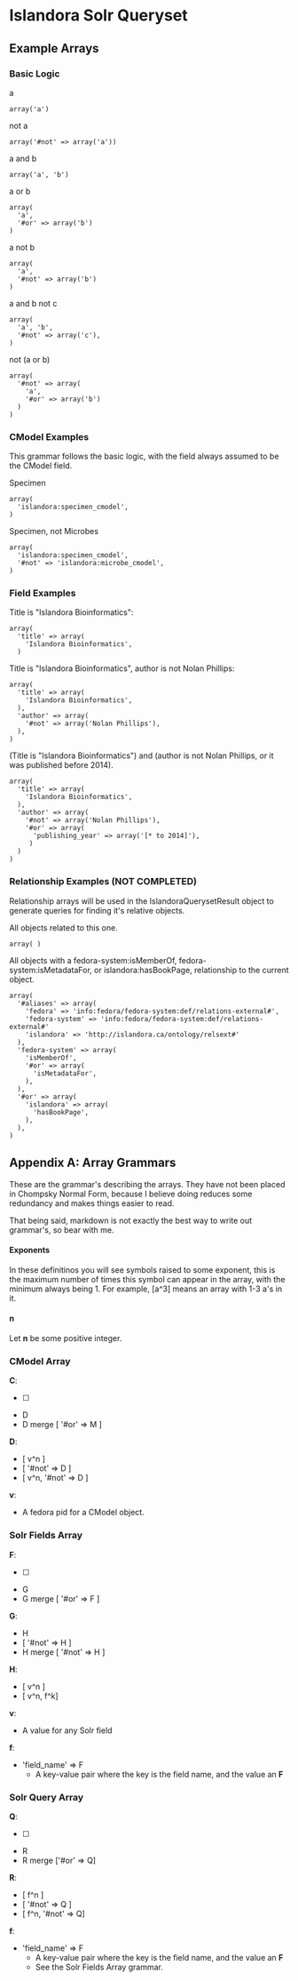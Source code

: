 # Islandora Solr Queryset

## Example Arrays

### Basic Logic

a

    array('a')

not a

    array('#not' => array('a'))

a and b

    array('a', 'b')

a or b

    array(
      'a',
      '#or' => array('b')
    )

a not b

    array(
      'a',
      '#not' => array('b')
    )

a and b not c

    array(
      'a', 'b',
      '#not' => array('c'),
    )

not (a or b)

    array(
      '#not' => array(
        'a',
        '#or' => array('b')
      )
    )

### CModel Examples

This grammar follows the basic logic, with the field always assumed to be
the CModel field.

Specimen

    array(
      'islandora:specimen_cmodel',
    )

Specimen, not Microbes

    array(
      'islandora:specimen_cmodel',
      '#not' => 'islandora:microbe_cmodel',
    )

### Field Examples
Title is "Islandora Bioinformatics":

    array(
      'title' => array(
        'Islandora Bioinformatics',
      )


Title is "Islandora Bioinformatics", author is not Nolan Phillips:

    array(
      'title' => array(
        'Islandora Bioinformatics',
      ),
      'author' => array(
        '#not' => array('Nolan Phillips'),
      ),
    )

(Title is "Islandora Bioinformatics") and (author is not Nolan Phillips, or
it was published before 2014).

    array(
      'title' => array(
        'Islandora Bioinformatics',
      ),
      'author' => array(
        '#not' => array('Nolan Phillips'),
        '#or' => array(
          'publishing_year' => array('[* to 2014]'),
         )
      )
    )

### Relationship Examples (NOT COMPLETED)
Relationship arrays will be used in the IslandoraQuerysetResult object to
generate queries for finding it's relative objects.

All objects related to this one.

    array( )

All objects with a fedora-system:isMemberOf, fedora-system:isMetadataFor, or
islandora:hasBookPage, relationship to the current object.

    array(
      '#aliases' => array(
        'fedora' => 'info:fedora/fedora-system:def/relations-external#',
        'fedora-system' => 'info:fedora/fedora-system:def/relations-external#'
        'islandora' => 'http://islandora.ca/ontology/relsext#'
      ),
      'fedora-system' => array(
        'isMemberOf',
        '#or' => array(
          'isMetadataFor',
        ),
      ),
      '#or' => array(
        'islandora' => array(
          'hasBookPage',
        ),
      ),
    )


## Appendix A: Array Grammars
These are the grammar's describing the arrays. They have not been placed in
Chompsky Normal Form, because I believe doing reduces some redundancy and makes
 things easier to read.

 That being said, markdown is not exactly the best way to write out grammar's, so
 bear with me.

#### Exponents

 In these definitinos you will see symbols raised to some exponent, this is the
 maximum number of times this symbol can appear in the array, with the minimum
 always being 1. For example, [a^3] means an array with 1-3 a's in it.

#### n
 Let __n__ be some positive integer.

### CModel Array

__C__:

* [ ]
* D
* D merge [ '#or' => M ]

__D__:

* [ v^n ]
* [ '#not' => D ]
* [ v^n, '#not' => D ]

__v__:

* A fedora pid for a CModel object.

### Solr Fields Array

__F__:

* [ ]
* G
* G merge [ '#or' => F ]

__G__:

* H
* [ '#not' => H ]
* H merge [ '#not' => H ]

__H__:

* [ v^n ]
* [ v^n, f^k]

__v__:

* A value for any Solr field

__f__:

* 'field_name' => F
    * A key-value pair where the key is the field name, and the value an __F__

### Solr Query Array

__Q__:

* [ ]
* R
* R merge ['#or' => Q]

__R__:

* [ f^n ]
* [ '#not' => Q ]
* [ f^n, '#not' => Q]

__f__:

* 'field_name' => F
    * A key-value pair where the key is the field name, and the value an __F__
    * See the Solr Fields Array grammar.

